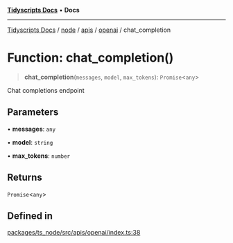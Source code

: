 [**Tidyscripts Docs**](../../../../../../../README.md) • **Docs**

***

[Tidyscripts Docs](../../../../../../../globals.md) / [node](../../../../../README.md) / [apis](../../../README.md) / [openai](../README.md) / chat\_completion

# Function: chat\_completion()

> **chat\_completion**(`messages`, `model`, `max_tokens`): `Promise`\<`any`\>

Chat completions endpoint

## Parameters

• **messages**: `any`

• **model**: `string`

• **max\_tokens**: `number`

## Returns

`Promise`\<`any`\>

## Defined in

[packages/ts\_node/src/apis/openai/index.ts:38](https://github.com/sheunaluko/tidyscripts/blob/master/packages/ts_node/src/apis/openai/index.ts#L38)
